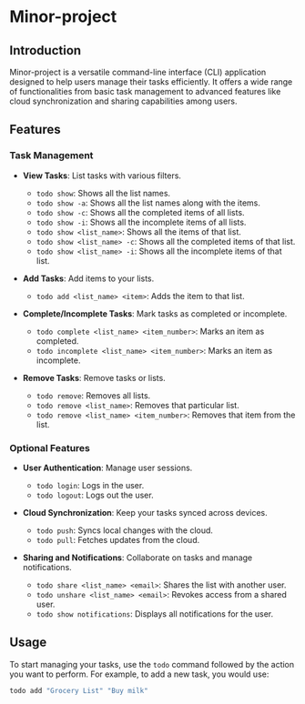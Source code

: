# Minor-project

## Introduction
Minor-project is a versatile command-line interface (CLI) application designed to help users manage their tasks efficiently. It offers a wide range of functionalities from basic task management to advanced features like cloud synchronization and sharing capabilities among users.

## Features

### Task Management
- **View Tasks**: List tasks with various filters.
  - `todo show`: Shows all the list names.
  - `todo show -a`: Shows all the list names along with the items.
  - `todo show -c`: Shows all the completed items of all lists.
  - `todo show -i`: Shows all the incomplete items of all lists.
  - `todo show <list_name>`: Shows all the items of that list.
  - `todo show <list_name> -c`: Shows all the completed items of that list.
  - `todo show <list_name> -i`: Shows all the incomplete items of that list.

- **Add Tasks**: Add items to your lists.
  - `todo add <list_name> <item>`: Adds the item to that list.

- **Complete/Incomplete Tasks**: Mark tasks as completed or incomplete.
  - `todo complete <list_name> <item_number>`: Marks an item as completed.
  - `todo incomplete <list_name> <item_number>`: Marks an item as incomplete.

- **Remove Tasks**: Remove tasks or lists.
  - `todo remove`: Removes all lists.
  - `todo remove <list_name>`: Removes that particular list.
  - `todo remove <list_name> <item_number>`: Removes that item from the list.

### Optional Features
- **User Authentication**: Manage user sessions.
  - `todo login`: Logs in the user.
  - `todo logout`: Logs out the user.

- **Cloud Synchronization**: Keep your tasks synced across devices.
  - `todo push`: Syncs local changes with the cloud.
  - `todo pull`: Fetches updates from the cloud.

- **Sharing and Notifications**: Collaborate on tasks and manage notifications.
  - `todo share <list_name> <email>`: Shares the list with another user.
  - `todo unshare <list_name> <email>`: Revokes access from a shared user.
  - `todo show notifications`: Displays all notifications for the user.

## Usage

To start managing your tasks, use the `todo` command followed by the action you want to perform. For example, to add a new task, you would use:

```bash
todo add "Grocery List" "Buy milk"

